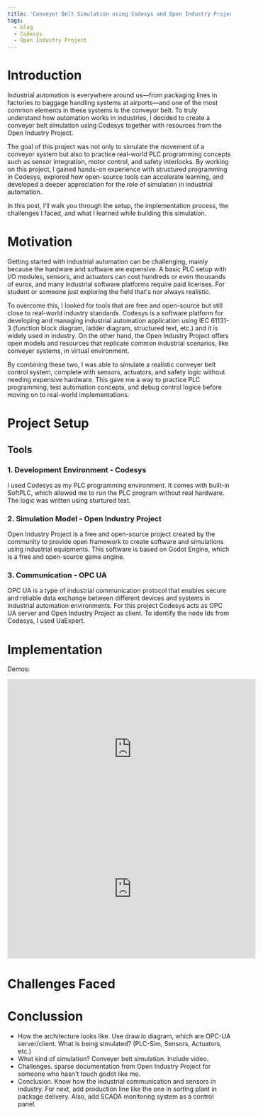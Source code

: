 ```yaml
---
title: 'Conveyer Belt Simulation using Codesys and Open Industry Project'
tags:
  - blog
  - Codesys
  - Open Industry Project
---
```


# Introduction
Industrial automation is everywhere around us—from packaging lines in factories to baggage handling systems at airports—and one of the most common elements in these systems is the conveyor belt. To truly understand how automation works in industries, I decided to create a conveyor belt simulation using Codesys together with resources from the Open Industry Project.

The goal of this project was not only to simulate the movement of a conveyor system but also to practice real-world PLC programming concepts such as sensor integration, motor control, and safety interlocks. By working on this project, I gained hands-on experience with structured programming in Codesys, explored how open-source tools can accelerate learning, and developed a deeper appreciation for the role of simulation in industrial automation.

In this post, I’ll walk you through the setup, the implementation process, the challenges I faced, and what I learned while building this simulation.

# Motivation
Getting started with industrial automation can be challenging, mainly because the hardware and software are expensive. A basic PLC setup with I/O modules, sensors, and actuators can cost hundreds or even thousands of euros, and many industrial software platforms require paid licenses. For student or someone just exploring the field that's nor always realistic.

To overcome this, I looked for tools that are free and open-source but still close to real-world industry standards. Codesys is a software platform for developing and managing industrial automation application using IEC 61131-3 (function block diagram, ladder diagram, structured text, etc.) and it is widely used in industry. On the other hand, the Open Industry Project offers open models and resources that replicate common industrial scenarios, like conveyer systems, in virtual environment.

By combining these two, I was able to simulate a realistic conveyer belt control system, complete with sensors, actuators, and safety logic without needing expensive hardware. This gave me a way to practice  PLC programming, test automation concepts, and debug control logice before moving on to real-world implementations. 

# Project Setup
## Tools
### 1. Development Environment - Codesys 
I used Codesys as my PLC programming environment. It comes with built-in SoftPLC, which allowed me to run the PLC program without real hardware. The logic was written using sturtured text.

### 2. Simulation Model - Open Industry Project 
Open Industry Project is a free and open-source project created by the community to provide open framework to create software and simulations using industrial equipments. This software is based on Godot Engine, which is a free and open-source game engine.

### 3. Communication - OPC UA
OPC UA is a type of industrial communication protocol that enables secure and reliable data exchange between different devices and systems in industrial automation environments. For this project Codesys acts as OPC UA server and Open Industry Project as client. To identify the node Ids from Codesys, I used UaExpert. 

# Implementation

Demos:

<iframe width="560" height="315" 
    src="https://www.youtube.com/embed/gu14V_gtnXc" 
    frameborder="0" 
    allowfullscreen>
</iframe>

<iframe width="560" height="315" 
    src="https://www.youtube.com/embed/b8CdLfw9D2Q" 
    frameborder="0" 
    allowfullscreen>
</iframe>

# Challenges Faced

# Conclussion
- How the architecture looks like. Use draw.io diagram, which are OPC-UA server/client. What is being simulated? (PLC-Sim, Sensors, Actuators, etc.)
- What kind of simulation? Conveyer belt simulation. Include video.
- Challenges. sparse documentation from Open Industry Project for someone who hasn't touch godot like me.
- Conclusion. Know how the industrial communication and sensors in industry. For next, add production line like the one in sorting plant in package delivery. Also, add SCADA monitoring system as a control panel.



